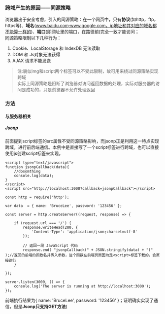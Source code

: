 ### 跨域产生的原因——同源策略
浏览器出于安全考虑，引入的同源策略：在一个网页中，只有**协议**(如http，ftp，https等)、**域名**(www.baidu.com;www.google.com，ip地址和其对应的域名都不能算一样的)、**端口**(即网址里的端口，在路径前)完全一致才能访问；  
同源策略限制以下几种行为：  
1. Cookie、LocalStorage 和 IndexDB 无法读取
2. DOM 和 Js对象无法获得
3. AJAX 请求不能发送
>注:貌似img和script两个标签可以不受此限制，故可用来绕过同源策略实现跨域  
实际上同源策略是阻断了浏览器对访问返回数据的处理，实际对服务器的访问是成功的，只是浏览器不允许处理返回

### 方法
#### 与服务器相关
##### Jsonp
前面提到script标签的src属性不受同源策略影响，而jsonp正是利用这一特点实现跨域，进行前后端通信。本例中是直接写了一个script标签进行跨域，也可以直接使用js创建script标签来实现。
```
<script type="text/javascript">
function jsonpCallback(data){
    //dosomthing
    console.log(data);
}
</script>
<script src="http://localhost:3000?callback=jsonpCallback"></script>
```
```
const http = require('http');

var data  = { name: 'BruceLee', password: '123456' };

const server = http.createServer((request, response) => {

    if (request.url === '/') {
        response.writeHead(200, { 
            'Content-Type': 'application/json;charset=utf-8' 
        });
        
        // 返回一段 JavaScript 代码
        response.end( "jsonpCallback(" + JSON.stringify(data) + ")" );//返回的前端的函数名并传入参数，这个函数在前端页面因为是<script>标签下载的，会直接运行
    }

});

server.listen(3000, () => {
    console.log('The server is running at http://localhost:3000');
});
```
前端执行结果为{ name: 'BruceLee', password: '123456' }；证明确实实现了通信，但是**Jsonp只支持GET方法**(<script>标签了解一下)
##### CORS
CORS（Cross-Origin Resource Sharing）跨域资源共享是W3C的一个标准，定义了访问跨域资源时，浏览器和服务器如何沟通，主要是在http头部信息加上关键字段来控制访问是否通过；几乎所有浏览器都支持该功能，IE浏览器不能低于IE10。所以主要是服务器要做相关实现，一般是要在返回中加如Access-Control-Allow-Origin(允许访问的域名，不限制可设置为*，是支持正则？)信息。

CORS分为两种，简单请求和非简单请求  
同时满足以下两个条件就是简单请求  
1. 请求方法是以下三种  
- HEAD
- POST
- GET
2. HTTP头部信息不超过一下字段
- Accept
- Accept-Language
- Last-Event-ID
- Content-Type ：只限于三个值application/x-www-form-urlencoded、multipart/form-data、text/plain
凡是不同时满足上面两个条件，就属于非简单请求。  
浏览器对这两种请求的处理，是不一样的。

##### 简单请求
浏览器会直接发送CORS请求，同时会在Http头部信息中加入一个字段Origin，其值为本次请求的来源，包括协议、域名和端口，一般是完整url。
服务器根据Origin的值判断是否同意这次请求，如果Origin的值是在允许的列表中，服务器的返回就会多下面几个字段信息
- Access-Control-Allow-Origin: http://api.bob.com
- Access-Control-Allow-Credentials: true
- Access-Control-Expose-Headers: FooBar
- Content-Type: text/html; charset=utf-8  
1. Access-Control-Allow-Origin是必需的，表示允许访问的域，要么和Origin值相要么是*，表示任意域。  
2. Access-Control-Allow-Credentials表示是否允许发送Cookie信息，默认情况下没有该字段信息，表示不会上传服务器发送，如果要发送，需要将Access-Control-Allow-Credentials置为true，同时在Ajax请求里设置：  
```
var xhr = new XMLHttpRequest();  
xhr.withCredentials = true;  
```
>需要注意，如果要发送Cookie，Access-Control-Allow-Origin就不能设为星号，必须指定明确的、与请求网页一致的域名。同时，Cookie依然遵循同源政策，只有用服务器域名设置的Cookie才会上传，其他域名的Cookie并不会上传，且（跨源）原网页代码中的document.cookie也无法读取服务器域名下的Cookie。
3. Access-Control-Expose-Headers表示想拿到其他字段，CORS请求时，XMLHttpRequest对象的getResponseHeader()方法只能拿到6个基本字段：Cache-Control、Content-Language、Content-Type、Expires、Last-Modified、Pragma。如果想拿到其他字段，就必须在Access-Control-Expose-Headers里面指定。上面的例子指定，getResponseHeader('FooBar')可以返回FooBar字段的值。
##### 非简单请求
非简单请求是那种对服务器有特殊要求的请求，比如请求方法是PUT或DELETE，或者Content-Type字段的类型是application/json。  
非简单请求的CORS请求，会在正式通信之前，增加一次HTTP查询请求，称为"预检"请求（preflight）。
浏览器先询问服务器，当前网页所在的域名是否在服务器的许可名单之中，以及可以使用哪些HTTP动词和头信息字段。只有得到肯定答复，浏览器才会发出正式的XMLHttpRequest请求，否则就报错。
```
var url = 'http://api.alice.com/cors';
var xhr = new XMLHttpRequest();
xhr.open('PUT', url, true);
xhr.setRequestHeader('X-Custom-Header', 'value');
xhr.send();
```
上面代码中，HTTP请求的方法是PUT，并且发送一个自定义头信息X-Custom-Header。  
浏览器发现，这是一个非简单请求，就自动发出一个"预检"请求，要求服务器确认可以这样请求。下面是这个"预检"请求的HTTP头信息。
```
OPTIONS /cors HTTP/1.1
Origin: http://api.bob.com
Access-Control-Request-Method: PUT
Access-Control-Request-Headers: X-Custom-Header
Host: api.alice.com
Accept-Language: en-US
Connection: keep-alive
User-Agent: Mozilla/5.0...
```
"预检"请求用的请求方法是OPTIONS，表示这个请求是用来询问的。头信息里面，关键字段是Origin，表示请求来自哪个源。  
除了Origin字段，"预检"请求的头信息包括两个特殊字段。   
（1）Access-Control-Request-Method   
该字段是必须的，用来列出浏览器的CORS请求会用到哪些HTTP方法，上例是PUT。   
（2）Access-Control-Request-Headers   
该字段是一个逗号分隔的字符串，指定浏览器CORS请求会额外发送的头信息字段，上例是X-Custom-Header。

服务器收到"预检"请求以后，检查了Origin、Access-Control-Request-Method和Access-Control-Request-Headers字段以后，确认允许跨源请求，就可以做出回应。

```
HTTP/1.1 200 OK
Date: Mon, 01 Dec 2008 01:15:39 GMT
Server: Apache/2.0.61 (Unix)
Access-Control-Allow-Origin: http://api.bob.com
Access-Control-Allow-Methods: GET, POST, PUT
Access-Control-Allow-Headers: X-Custom-Header
Content-Type: text/html; charset=utf-8
Content-Encoding: gzip
Content-Length: 0
Keep-Alive: timeout=2, max=100
Connection: Keep-Alive
Content-Type: text/plain
```
上面的HTTP回应中，关键的是Access-Control-Allow-Origin字段，表示http://api.bob.com可以请求数据。该字段也可以设为星号，表示同意任意跨源请求。  
如果浏览器否定了"预检"请求，会返回一个正常的HTTP回应，但是没有任何CORS相关的头信息字段。这时，浏览器就会认定，服务器不同意预检请求，因此触发一个错误，被XMLHttpRequest对象的onerror回调函数捕获。控制台会打印出如下的报错信息。

```
XMLHttpRequest cannot load http://api.alice.com.
Origin http://api.bob.com is not allowed by Access-Control-Allow-Origin.
```
服务器回应的其他CORS相关字段如下。

```
Access-Control-Allow-Methods: GET, POST, PUT
Access-Control-Allow-Headers: X-Custom-Header
Access-Control-Allow-Credentials: true
Access-Control-Max-Age: 1728000
```
（1）Access-Control-Allow-Methods

该字段必需，它的值是逗号分隔的一个字符串，表明服务器支持的所有跨域请求的方法。注意，返回的是所有支持的方法，而不单是浏览器请求的那个方法。这是为了避免多次"预检"请求。

（2）Access-Control-Allow-Headers

如果浏览器请求包括Access-Control-Request-Headers字段，则Access-Control-Allow-Headers字段是必需的。它也是一个逗号分隔的字符串，表明服务器支持的所有头信息字段，不限于浏览器在"预检"中请求的字段。

（3）Access-Control-Allow-Credentials

该字段与简单请求时的含义相同。

（4）Access-Control-Max-Age

该字段可选，用来指定本次预检请求的有效期，单位为秒。上面结果中，有效期是20天（1728000秒），即允许缓存该条回应1728000秒（即20天），在此期间，不用发出另一条预检请求。

一旦服务器通过了"预检"请求，以后每次浏览器正常的CORS请求，就都跟简单请求一样，会有一个Origin头信息字段。服务器的回应，也都会有一个Access-Control-Allow-Origin头信息字段。

下面是"预检"请求之后，浏览器的正常CORS请求

```
PUT /cors HTTP/1.1
Origin: http://api.bob.com
Host: api.alice.com
X-Custom-Header: value
Accept-Language: en-US
Connection: keep-alive
User-Agent: Mozilla/5.0...
```
上面头信息的Origin字段是浏览器自动添加的。

下面是服务器正常的回应。

```
Access-Control-Allow-Origin: http://api.bob.com
Content-Type: text/html; charset=utf-8
```
上面头信息中，Access-Control-Allow-Origin字段是每次回应都必定包含的。

##### server proxy
通过服务端代理请求的方式也是解决浏览器跨域问题的方案,服务器不受同源策略限制，只要在服务器上访问其他url，再将返回的结果转发给浏览器即可。其实就是在前端访问的服务器接口里再访问另外的服务器url，拿到的结果再返回给浏览器。
##### nginx/apache等配置Access-Control-Allow-Origin *实现跨域 
apache：
首先编辑httpd.conf  
#LoadModule headers_module modules/mod_headers.so
把#注释符去掉  
LoadModule headers_module modules/mod_headers.so
目的是开启apache头信息自定义模块，然后在独立资源域名的虚拟主机添加一行  
Header set Access-Control-Allow-Origin *  
nginx
location / {
  add_header Access-Control-Allow-Origin *;
}
#### 只与浏览器相关
##### location.hash + iframe
location.hash基本功能参考http://note.youdao.com/noteshare?id=8ab643619d8f156e5b5b2e0166f12cad&sub=6C4E580CCC6A477FB41FA5E11FA7565D  
此方法主要利用父页面自己里面加一个不显示的iframe，并通过设置子iframe的location.hash将hash值传递给他，子iframe与父页面不在一个同一个域，不能更改父的location.hash，所以需要在子iframe中创建一个孙iframe，与父页面同源，通过设置孙iframe的location.hash将hash值传递给他，然后孙iframe可以设置父页面的location.hash，实现跨域通信。
两个点：
1. 父页面可以设置子iframe的location.hash，不管同不同源；
2. 子页面不可以设置不同源的父iframe的location.hash；
3. 子孙页面可以设置同源的父iframe的location.hash；
##### window.name + iframe
与上一个基本相同，都是传递一个值。
1. 每个窗口都有自己的名字，默认为空
2. 窗口设置名字以后，再改变访问的url，窗口名字也不变
3. 同域的子能访问父的窗口名
4. 不同域的子不能访问父的窗口名
实现也与上一个几乎一样，父建一个子iframe，子设置自己的名字，然后再切换到与父相同的域，父就可以拿到子的窗口名
##### document.domain + iframe
由于document.domain只能赋成当前的二级域名或者根域名(document.domain 的设置是有限制的，只能设置成自身或者更高级的父域，且主域必须相同。)此该方案只限于主域相同子域不同的情况。设置两个iframe的document.domain相同即可实现跨域。
##### H5的window.postMassage
postMessage 是 HTML5 的新特性，用于页面之间跨域通信  
postMessage 方法接受两个必要的参数：  
message: 需要传递的数据。
targetOrigin: 数据传递的目标窗口域名，值可以是具体的域名或者 '*' 通配符。
postMessage发送消息
message事件监听窗口发送的消息